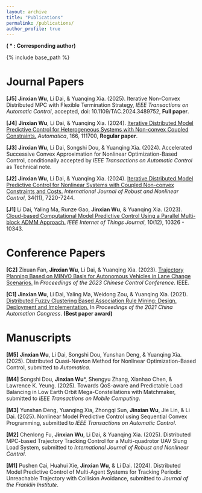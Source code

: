 ```yaml
---
layout: archive
title: "Publications"
permalink: /publications/
author_profile: true
---
```

**( * : Corresponding author)**

{% include base_path %}

Journal Papers
======

**[J5]** **Jinxian Wu**, Li Dai, & Yuanqing Xia. (2025). Iterative Non-Convex Distributed MPC with Flexible Termination Strategy, _IEEE Transactions on Automatic Control_, accepted, doi: 10.1109/TAC.2024.3489752, **Full paper**.

**[J4]** **Jinxian Wu**, Li Dai, & Yuanqing Xia. (2024). <a href="https://www.sciencedirect.com/science/article/pii/S0005109824001948" target="_blank"> Iterative Distributed Model Predictive Control for Heterogeneous Systems with Non-convex Coupled Constraints.</a> _Automatica_, 166, 111700, **Regular paper**.

**[J3]** **Jinxian Wu**, Li Dai, Songshi Dou, & Yuanqing Xia. (2024). Accelerated Successive Convex Approximation for Nonlinear Optimization-Based Control, conditionally accepted by _IEEE Transactions on Automatic Control_ as Technical note.

**[J2]** **Jinxian Wu**, Li Dai, & Yuanqing Xia. (2024). <a href="https://onlinelibrary.wiley.com/doi/10.1002/rnc.7341" target="_blank"> Iterative Distributed Model Predictive Control for Nonlinear Systems with Coupled Non-convex Constraints and Costs.</a> _International Journal of Robust and Nonlinear Control_, 34(11), 7220-7244.

**[J1]** Li Dai, Yaling Ma, Runze Gao, **Jinxian Wu**, &  Yuanqing Xia. (2023). <a href="https://ieeexplore.ieee.org/document/10022320" target="_blank"> Cloud-based Computational Model Predictive Control Using a Parallel Multi-block ADMM Approach.</a> _IEEE Internet of Things Journal_, 10(12), 10326 - 10343.

Conference Papers
======

**[C2]** Zixuan Fan, **Jinxian Wu**, Li Dai, & Yuanqing Xia. (2023). <a href="https://ieeexplore.ieee.org/abstract/document/10239733" target="_blank"> Trajectory Planning Based on MINVO Basis for Autonomous Vehicles in Lane Change Scenarios.</a> In _Proceedings of the 2023 Chinese Control Conference_. IEEE.  

**[C1]** **Jinxian Wu**, Li Dai, Yaling Ma, Weidong Zou, & Yuanqing Xia. (2021). <a href="https://ieeexplore.ieee.org/document/9728421" target="_blank"> Distributed Fuzzy Clustering Based Association Rule Mining: Design, Deployment and Implementation.</a> In _Proceedings of the 2021 China Automation Congress_. **(Best paper award)**

Manuscripts
======

**[M5]** **Jinxian Wu**, Li Dai, Songshi Dou, Yunshan Deng, & Yuanqing Xia. (2025). Distributed Quasi-Newton Method for Nonlinear Optimization-Based Control, submitted to _Automatica_.

**[M4]** Songshi Dou, **Jinxian Wu***,  Shengyu Zhang, Xianhao Chen, & Lawrence K. Yeung. (2025). Towards QoS-aware and Predictable Load Balancing in Low Earth Orbit Mega-Constellations with Matchmaker, submitted to _IEEE Transactions on Mobile Computing_.

**[M3]** Yunshan Deng, Yuanqing Xia, Zhongqi Sun, **Jinxian Wu**, Jie Lin, & Li Dai. (2025). Nonlinear Model Predictive Control using Sequential Convex Programming, submitted to _IEEE Transactions on Automatic Control_.

**[M2]** Chenlong Fu, **Jinxian Wu**, Li Dai, & Yuanqing Xia. (2025). Distributed MPC-based Trajectory Tracking Control for a Multi-quadrotor UAV Slung Load System, submitted to _International Journal of Robust and Nonlinear Control_.

**[M1]** Pushen Cai, Huahui Xie, **Jinxian Wu**, & Li Dai. (2024). Distributed Model Predictive Control of Multi-Agent Systems for Tracking Periodic Unreachable Trajectory with Collision Avoidance, submitted to _Journal of the Franklin Institute_.

